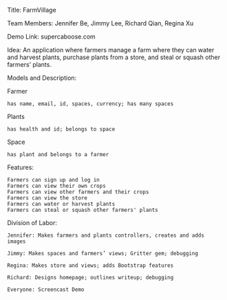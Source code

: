 Title: FarmVillage

Team Members: Jennifer Be, Jimmy Lee, Richard Qian, 
Regina Xu

Demo Link: supercaboose.com

Idea: An application where farmers manage a farm where they can water and harvest plants,  purchase plants from a store, and steal or squash other farmers’ plants.

Models and Description:
  
  Farmer
    
    has name, email, id, spaces, currency; has many spaces
  
  Plants
  
    has health and id; belongs to space
  
  Space
  
    has plant and belongs to a farmer


Features:
  
    Farmers can sign up and log in
    Farmers can view their own crops
    Farmers can view other farmers and their crops
    Farmers can view the store
    Farmers can water or harvest plants
    Farmers can steal or squash other farmers' plants


Division of Labor:

    Jennifer: Makes farmers and plants controllers, creates and adds images 
    
    Jimmy: Makes spaces and farmers’ views; Gritter gem; debugging
  
    Regina: Makes store and views; adds Bootstrap features 
  
    Richard: Designs homepage; outlines writeup; debugging
  
    Everyone: Screencast Demo
